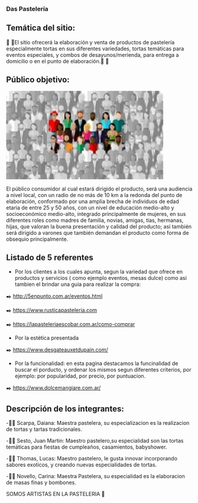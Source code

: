 
### Das Pastelería

## Temática del sitio:
:cake: :pie:El sitio ofrecerá la  elaboración y venta de productos de pastelería especialmente tortas en sus diferentes variedades, tortas temáticas para eventos especiales, y combos de desayunos/merienda, para entrega a domicilio o en el punto de elaboración.:birthday: :cupcake:
## Público objetivo:
<img width="425" height ="239" src = "https://github.com/carinnovello/probando/blob/main/publico_objetivo.jpg">

El público consumidor al cual estará dirigido el producto, será una audiencia a nivel local, con un radio de no más de 10 km a la redonda del punto de elaboración, conformado por una amplia brecha de individuos de edad etaria de entre 25 y 50 años, con un nivel de educación medio-alto y socioeconómico medio-alto, integrado principalmente de mujeres, en sus diferentes roles como madres de familia, novias, amigas, tías, hermanas, hijas,  que valoran la buena presentación y calidad del producto; así también será dirigido a varones que también demandan el producto como forma de obsequio principalmente. 
## Listado de 5 referentes
- Por los clientes a los cuales apunta, segun la variedad que ofrece en productos y servicios ( como ejemplo eventos, mesas dulce) como asi tambien el brindar una guia para realizar la compra:

:black_nib: http://5enpunto.com.ar/eventos.html
 
:black_nib: https://www.rusticapasteleria.com
 
:black_nib: https://lapasteleriaescobar.com.ar/como-comprar

- Por la estética presentada

:black_nib: https://www.desgateauxetdupain.com/

- Por la funcionalidad: en esta pagina destacamos la funcinalidad de buscar el porducto, y ordenar los mismos segun diferentes criterios, por ejemplo: por popularidad, por precio, por puntuacion.

:black_nib: https://www.dolcemangiare.com.ar/

## Descripción de los integrantes:

-:woman_cook: Scarpa, Daiana: Maestra pastelera, su especializacion es  la realizacion de tortas y tartas tradicionales. 

-:man_cook: Sesto, Juan Martin: Maestro pastelero,su especialidad son las tortas temáticas para fiestas de cumpleaños, casamientos, babyshower. 

-:man_cook: Thomas, Lucas: Maestro pastelero, le gusta innovar incorporando sabores exoticos, y creando nuevas especialidades de tortas.

-:woman_cook: Novello, Carina: Maestra Pastelera, su especialidad es la elaboracion de masas finas y bombones.
                 
SOMOS ARTISTAS EN LA PASTELERIA :art:




 
